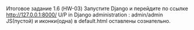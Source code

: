 Итоговое задание 1.6 (HW-03)
Запустите Django и перейдите по ссылке http://127.0.0.1:8000/
U/P in Django administration : admin/admin
JS(пустой) и иконки(одна) в default.html оставлены сознательно.
